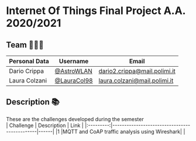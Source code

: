 # Internet Of Things Final Project A.A. 2020/2021
## Team 👷🏻‍♂️ 
| Personal Data | Username | Email |
|---------------|----------|-------|
|Dario Crippa|[@AstroWLAN](https://github.com/AstroWLAN)|dario2.crippa@mail.polimi.it|
|Laura Colzani|[@LauraCol98](https://github.com/LauraCol98)|laura.colzani@mail.polimi.it|

## Description 📚
These are the challenges developed during the semester<br> 
| Challenge | Description                                  | Link |
|:---------:|----------------------------------------------|------|
|1          |MQTT and CoAP traffic analysis using Wireshark|      |
